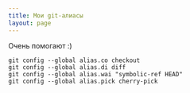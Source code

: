 ```yaml
---
title: Мои git-алиасы
layout: page 
---
```

Очень помогают :)
    
    git config --global alias.co checkout
    git config --global alias.di diff
    git config --global alias.wai "symbolic-ref HEAD"
    git config --global alias.pick cherry-pick
    
